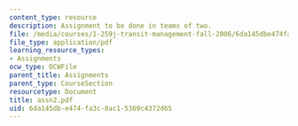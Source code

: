 ```yaml
---
content_type: resource
description: Assignment to be done in teams of two.
file: /media/courses/1-259j-transit-management-fall-2006/6da145dbe474fa3c8ac15369c4372d65_assn2.pdf
file_type: application/pdf
learning_resource_types:
- Assignments
ocw_type: OCWFile
parent_title: Assignments
parent_type: CourseSection
resourcetype: Document
title: assn2.pdf
uid: 6da145db-e474-fa3c-8ac1-5369c4372d65
---
```

